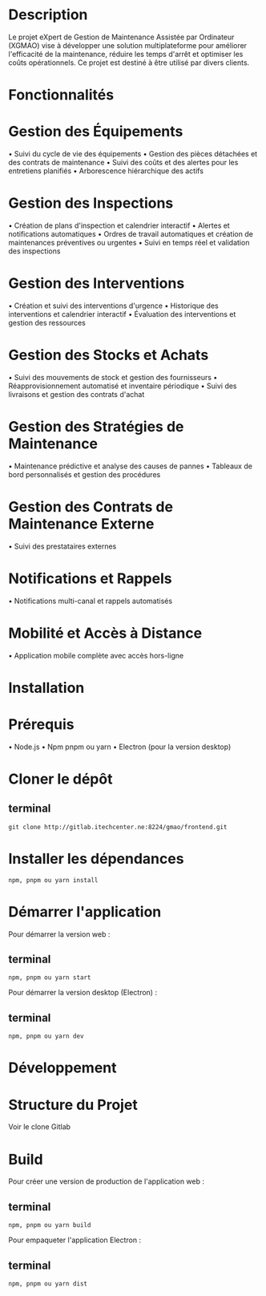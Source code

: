# Description

Le projet eXpert de Gestion de Maintenance Assistée par Ordinateur (XGMAO) vise à développer une solution multiplateforme 
pour améliorer l'efficacité de la maintenance, réduire les temps d'arrêt et optimiser les coûts opérationnels. 
Ce projet est destiné à être utilisé par divers clients.

# Fonctionnalités

# Gestion des Équipements
•	Suivi du cycle de vie des équipements
•	Gestion des pièces détachées et des contrats de maintenance
•	Suivi des coûts et des alertes pour les entretiens planifiés
•	Arborescence hiérarchique des actifs

# Gestion des Inspections
•	Création de plans d'inspection et calendrier interactif
•	Alertes et notifications automatiques
•	Ordres de travail automatiques et création de maintenances préventives ou urgentes
•	Suivi en temps réel et validation des inspections

# Gestion des Interventions
•	Création et suivi des interventions d'urgence
•	Historique des interventions et calendrier interactif
•	Évaluation des interventions et gestion des ressources

# Gestion des Stocks et Achats
•	Suivi des mouvements de stock et gestion des fournisseurs
•	Réapprovisionnement automatisé et inventaire périodique
•	Suivi des livraisons et gestion des contrats d'achat

# Gestion des Stratégies de Maintenance
•	Maintenance prédictive et analyse des causes de pannes
•	Tableaux de bord personnalisés et gestion des procédures

# Gestion des Contrats de Maintenance Externe
•	Suivi des prestataires externes 

# Notifications et Rappels
•	Notifications multi-canal et rappels automatisés

# Mobilité et Accès à Distance
•	Application mobile complète avec accès hors-ligne

# Installation

# Prérequis
•	Node.js
•	Npm pnpm ou yarn
•	Electron (pour la version desktop)

# Cloner le dépôt

## terminal
`git clone http://gitlab.itechcenter.ne:8224/gmao/frontend.git`

# Installer les dépendances
``npm, pnpm ou yarn install``

# Démarrer l'application
Pour démarrer la version web :
## terminal
``npm, pnpm ou yarn start``

Pour démarrer la version desktop (Electron) :
## terminal
``npm, pnpm ou yarn dev``

# Développement

# Structure du Projet
Voir le clone Gitlab

# Build
Pour créer une version de production de l'application web :
## terminal
``npm, pnpm ou yarn build``

Pour empaqueter l'application Electron :
## terminal
``npm, pnpm ou yarn dist``
